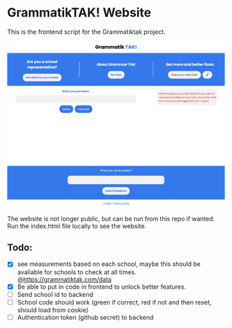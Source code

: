 # GrammatikTAK! Website
This is the frontend script for the Grammatiktak project. 

![image](Grammatiktak.png)
![image](grammatiktak_website2.png)

The website is not longer public, but can be run from this repo if wanted. Run the index.html file locally to see the website.

## Todo:
- [x] see measurements based on each school, maybe this should be avaliable for schools to check at all times. @https://grammatiktak.com/data
- [x] Be able to put in code in frontend to unlock better features.
- [ ] Send school id to backend
- [ ] School code should work (green if correct, red if not and then reset, should load from cookie)
- [ ] Authentication token (github secret) to backend
